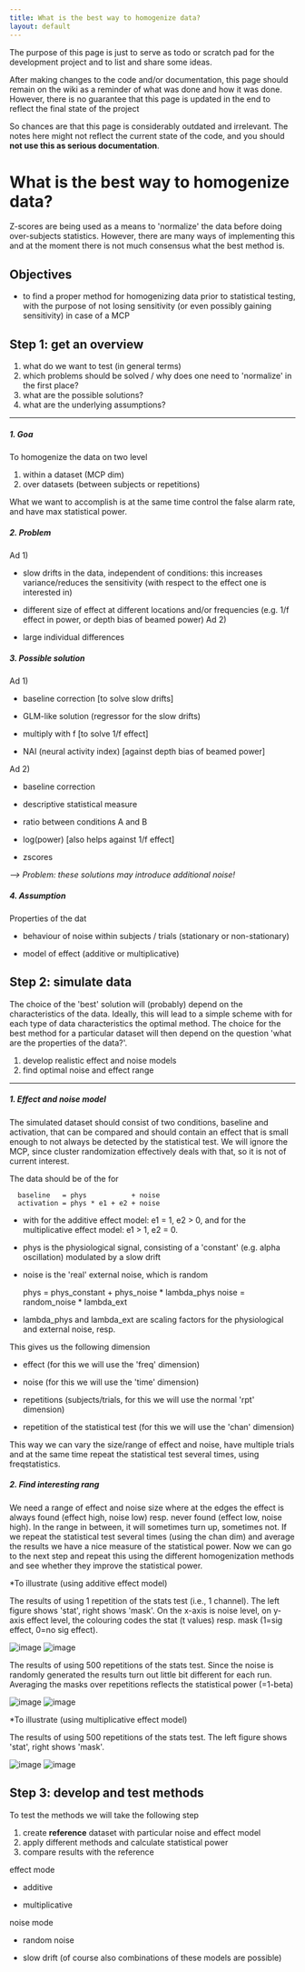 ```yaml
---
title: What is the best way to homogenize data?
layout: default
---
```


<div class="alert-danger">
The purpose of this page is just to serve as todo or scratch pad for the development project and to list and share some ideas. 

After making changes to the code and/or documentation, this page should remain on the wiki as a reminder of what was done and how it was done. However, there is no guarantee that this page is updated in the end to reflect the final state of the project

So chances are that this page is considerably outdated and irrelevant. The notes here might not reflect the current state of the code, and you should **not use this as serious documentation**.
</div>

# What is the best way to homogenize data?

Z-scores are being used as a means to 'normalize' the data before doing over-subjects statistics. However, there are many ways of implementing this and at the moment there is not much consensus what the best method is.

## Objectives

*  to find a proper method for homogenizing data prior to statistical testing, with the purpose of not losing sensitivity (or even possibly gaining sensitivity) in case of a MCP

## Step 1: get an overview

 1.  what do we want to test (in general terms)
 2.  which problems should be solved / why does one need to 'normalize' in the first place?
 3.  what are the possible solutions?
 4.  what are the underlying assumptions?

----
##### 1. Goa

To homogenize the data on two level
 1.  within a dataset (MCP dim)
 2.  over datasets (between subjects or repetitions)

What we want to accomplish is at the same time control the false alarm rate, and have max statistical power.

##### 2. Problem

Ad 1)

*  slow drifts in the data, independent of conditions: this increases variance/reduces the sensitivity (with respect to the effect one is interested in)

*  different size of effect at different locations and/or frequencies (e.g. 1/f effect in power, or depth bias of beamed power)
Ad 2)

*  large individual differences

##### 3. Possible solution

Ad 1)

*  baseline correction [to solve slow drifts]

*  GLM-like solution (regressor for the slow drifts)

*  multiply with f [to solve 1/f effect]

*  NAI (neural activity index) [against depth bias of beamed power]

Ad 2)

*  baseline correction

*  descriptive statistical measure

*  ratio between conditions A and B

*  log(power) [also helps against 1/f effect]

*  zscores

*--> Problem: these solutions may introduce additional noise!*

##### 4. Assumption

Properties of the dat

*  behaviour of noise within subjects / trials (stationary or non-stationary)

*  model of effect (additive or multiplicative)

## Step 2: simulate data

The choice of the 'best' solution will (probably) depend on the characteristics of the data. Ideally, this will lead to a simple scheme with for each type of data characteristics the optimal method. The choice for the best method for a particular dataset will then depend on the question 'what are the properties of the data?'.

 1.  develop realistic effect and noise models
 2.  find optimal noise and effect range

----

##### 1. Effect and noise model

The simulated dataset should consist of two conditions, baseline and activation, that can be compared and should contain an effect that is small enough to not always be detected by the statistical test. We will ignore the MCP, since cluster randomization effectively deals with that, so it is not of current interest.

The data should be of the for

	
	  baseline   = phys           + noise
	  activation = phys * e1 + e2 + noise

*  with for the additive effect model: e1 = 1, e2 > 0, and for the multiplicative effect model: e1 > 1, e2 = 0.

*  phys is the physiological signal, consisting of a 'constant' (e.g. alpha oscillation) modulated by a slow drift

*  noise is the 'real' external noise, which is random

	
	phys  = phys_constant + phys_noise * lambda_phys
	noise = random_noise  * lambda_ext

*  lambda_phys and lambda_ext are scaling factors for the physiological and external noise, resp.

This gives us the following dimension

*  effect (for this we will use the 'freq' dimension)

*  noise (for this we will use the 'time' dimension)

*  repetitions (subjects/trials, for this we will use the normal 'rpt' dimension)

*  repetition of the statistical test (for this we will use the 'chan' dimension)

This way we can vary the size/range of effect and noise, have multiple trials and at the same time repeat the statistical test several times, using freqstatistics. 

##### 2. Find interesting rang

We need a range of effect and noise size where at the edges the effect is always found (effect high, noise low) resp. never found (effect low, noise high). In the range in between, it will sometimes turn up, sometimes not. If we repeat the statistical test several times (using the chan dim) and average the results we have a nice measure of the statistical power. Now we can go to the next step and repeat this using the different homogenization methods and see whether they improve the statistical power. 

*To illustrate (using additive effect model)

The results of using 1 repetition of the stats test (i.e., 1 channel). The left figure shows 'stat', right shows 'mask'. On the x-axis is noise level, on y-axis effect level, the colouring codes the stat (t values) resp. mask (1=sig effect, 0=no sig effect).

![image](/static/img/development/stat_noise_4_10_effect_1_4.png@500)
![image](/static/img/development/mask_noise_4_10_effect_1_4.png@500)

The results of using 500 repetitions of the stats test. Since the noise is randomly generated the results turn out little bit different for each run. Averaging the masks over repetitions reflects the statistical power (=1-beta)

![image](/static/img/development/stat_noise_4_10_effect_1_4_n500.png@500)
![image](/static/img/development/mask_noise_4_10_effect_1_4_n500.png@500)

*To illustrate (using multiplicative effect model)

The results of using 500 repetitions of the stats test. The left figure shows 'stat', right shows 'mask'.

![image](/static/img/development/stat_noise_2_8_effect_0.5_1.5_n500.png@500)
![image](/static/img/development/mask_noise_2_8_effect_0.5_1.5_n500.png@500)
## Step 3: develop and test methods

To test the methods we will take the following step
 1.  create **reference** dataset with particular noise and effect model
 2.  apply different methods and calculate statistical power
 3.  compare results with the reference

effect mode

*  additive

*  multiplicative

noise mode

*  random noise

*  slow drift
(of course also combinations of these models are possible)
